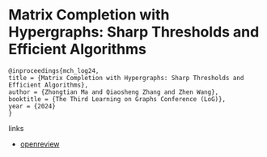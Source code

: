 # Matrix Completion with Hypergraphs: Sharp Thresholds and Efficient Algorithms

```
@inproceedings{mch_log24,
title = {Matrix Completion with Hypergraphs: Sharp Thresholds and Efficient Algorithms},
author = {Zhongtian Ma and Qiaosheng Zhang and Zhen Wang},
booktitle = {The Third Learning on Graphs Conference (LoG)},
year = {2024}
}
```

links
- [openreview](https://openreview.net/forum?id=YAfZZX6lKp)
